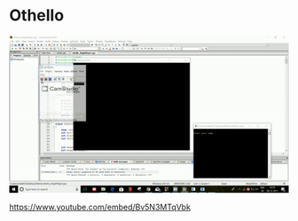 # Othello
<img src="https://github.com/shakshi/Othello/blob/master/othello_gif.gif"  />

https://www.youtube.com/embed/Bv5N3MTqVbk
